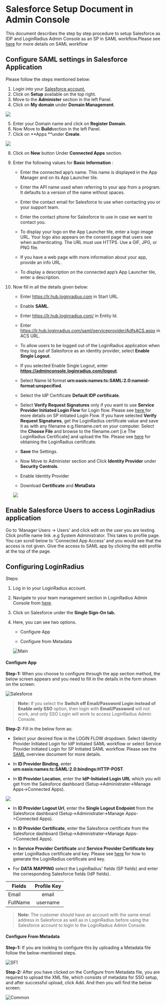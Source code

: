 # Salesforce Setup Document  in Admin Console

This document describes the step by step procedure to setup Salesforce as IDP and LoginRadius Admin Console as an SP in SAML workflow.Please see [here](/single-sign-on/concept/saml-miscellaneous/certificate/) for more details on SAML workflow


## Configure SAML settings in Salesforce Application

Please follow the steps mentioned below:

1. Login into your [Salesforce account.](https://login.salesforce.com/)
2. Click on **Setup** available on the top right.
3. Move to the **Administer** section in the left Panel.
4. Click on **My domain** under **Domain Management**.

![](https://apidocs.lrcontent.com/images/salesforce_275315d8abce71abb53.88501739.png "")

5. Enter your Domain name and click on **Register Domain**. 
6. Now Move to **Build**section in the left Panel.
7. Click on **Apps **under **Create**. 

![](https://apidocs.lrcontent.com/images/salesforce1_272355d8abcad4bf8e2.74227929.png "")

8. Click on **New** button Under **Connected Apps** section.

9. Enter the following values for **Basic Information** :
      - Enter the connected app’s name. This name is displayed in the App Manager and on its App Launcher tile.
  
      - Enter the API name used when referring to your app from a program. It defaults to a version of the name without spaces. 

      - Enter the contact email for Salesforce to use when contacting you or your support team. 

      - Enter the contact phone for Salesforce to use in case we want to contact you.

      - To display your logo on the App Launcher tile, enter a logo image URL. Your logo also appears on the consent page that users see when authenticating. The URL must use HTTPS. Use a GIF, JPG, or PNG file. 

      - If you have a web page with more information about your app, provide an info URL.

      - To display a description on the connected app’s App Launcher tile, enter a description. 

10. Now fill in all the details given below:

      - Enter https://lr.hub.loginradius.com in Start URL.

      - Enable **SAML**.

      - Enter https://lr.hub.loginradius.com/  in Entity Id.

      - Enter https://lr.hub.loginradius.com/saml/serviceprovider/AdfsACS.aspx in ACS URL.

      - To allow users to be logged out of the LoginRadius application when they log out of Salesforce as an identity provider, select **Enable Single Logout.**

      -  If you selected Enable Single Logout, enter **https://adminconsole.loginradius.com/logout**.

      - Select Name Id format **urn:oasis:names:tc:SAML:2.0:nameid-format:unspecified**.

      - Select the IdP Certificate **Default IDP certificate**.

      - Select **Verify Request Signatures** only if you want to use **Service Provider Initiated Login   Flow** for Login flow. Please see [here ](/api/v2/single-sign-on/federated-sso/saml/overview/#serviceproviderinitiatedlogin8) for more details on SP initiated Login Flow. If you have selected **Verify Request Signatures**, get the LoginRadius certificate value and save it as with any filename e.g.filename.cert on your computer. Select the **Choose File** and browse to the filename.cert [i.e The LoginRadius Certificate] and upload the file. Please see [here](/single-sign-on/concept/saml-miscellaneous/certificate/) for obtaining the LoginRadius certificate.

      - **Save** the Settings.

      - Now Move to Administer section and Click **Identity Provider** under **Security Controls**.

      - Enable Identity Provider

      - Download **Certificate** and **MetaData**

      ![](https://apidocs.lrcontent.com/images/salesforce2_43025d8abfc6f03a62.79399523.png "")

## Enable Salesforce Users to access LoginRadius application

Go to 'Manager Users -> Users' and click edit on the user you are testing. Click profile name link .e.g System Administrator. This takes to profile page. You can scroll below to 'Connected App Access' and you would see that the access is not given. Give the access to SAML app by clicking the edit profile at the top of the page. 

## Configuring LoginRadius

Steps:

1. Log in to your LoginRadius account.

2. Navigate to your team management section in LoginRadius Admin Console from [here](https://adminconsole.loginradius.com/account/team).

3. Click on Salesforce under the **Single Sign-On tab.**

4. Here, you can see two options.

      - Configure App

      - Configure from Metadata

      ![Main](https://apidocs.lrcontent.com/images/image-1_327263926641577ba1.00753862.png "main")

####  **Configure App**

   
   **Step-1:** When you choose to configure through the app section method, the below screen appears and you need to fill in the details in the form shown on the screen: 

 ![Salesforce](https://apidocs.lrcontent.com/images/Salesforce_1222962f20781ab8689.56039872.png "Salesforce")

 >**Note:** If you select the **Switch off Email/Password Login instead of Enable only SSO** option, then login with **Email/Password** will not work, and only SSO Login will work to access LoginRadius Admin Console.

 **Step-2:** Fill in the below form as: 

 - Select your desired flow in the LOGIN FLOW dropdown. Select Identity Provider Initiated Login for IdP Initiated SAML workflow or select Service Provider Initiated Login for SP Initiated SAML workflow. Please see the [SAML](/api/v2/single-sign-on/federated-sso/saml/overview/#loginradiusactsasanidentityprovider6) overview document for more details. 

 - In **ID Provider Binding**, enter **urn:oasis:names:tc:SAML:2.0:bindings:HTTP-POST**.
 
 - In **ID Provider Location**, enter the **IdP-Initiated Login URL** which you will get from the Salesforce dashboard (Setup->Administrater->Manage Apps->Connected Apps). 

 ![](https://apidocs.lrcontent.com/images/salesforce4_118355d8ac154740e86.45217196.png "")

 - In **ID Provider Logout Url**, enter the **Single Logout Endpoint** from the Salesforce dashboard (Setup->Administrater->Manage Apps->Connected Apps).
 - In **ID Provider Certificate**, enter the Salesforce certificate from the Salesforce dashboard (Setup->Administrater->Manage Apps->Connected Apps).
 - In **Service Provider Certificate** and **Service Provider Certificate key** enter LoginRadius certificate and key. Please see [here](/single-sign-on/concept/saml-miscellaneous/certificate/) for how to generate the LoginRadius certificate and key.

 - For **DATA MAPPING** select the LoginRadius' fields (SP fields) and enter the corresponding Salesforce fields (IdP fields). 


 | Fields      |      Profile Key  | 
 |----------|:-------------:|
 | Email   |  email |
 |FullName  |  username   | 

 >**Note:** The customer should have an account with the same email address in Salesforce as well as in LoginRadius before using the Salesforce account to login to the LoginRadius Admin Console.

####  **Configure From Metadata**

**Step-1:** If you are looking to configure this by uploading a Metadata file follow the below-mentioned steps.

![SF1](https://apidocs.lrcontent.com/images/image-3_1049763926b183367e0.47147679.png "SF1")

**Step-2:** After you have clicked on the Configure from Metadata file, you are required to upload the XML file, which consists of metadata for SSO setup, and after successful upload, click  Add. And then you will find the below screen.

![Common](https://apidocs.lrcontent.com/images/pasted-image-0_1165463926a9d53a426.51777542.png "Common")
